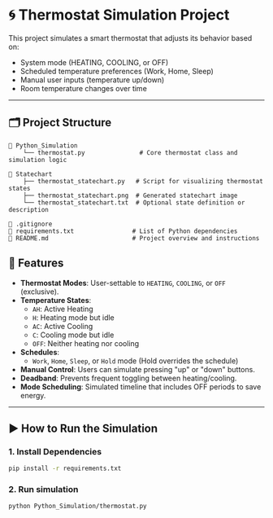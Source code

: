 # 🌀 Thermostat Simulation Project

This project simulates a smart thermostat that adjusts its behavior based on:
- System mode (HEATING, COOLING, or OFF)
- Scheduled temperature preferences (Work, Home, Sleep)
- Manual user inputs (temperature up/down)
- Room temperature changes over time

---

## 🗂️ Project Structure

```
📁 Python_Simulation
    └── thermostat.py               # Core thermostat class and simulation logic

📁 Statechart
    ├── thermostat_statechart.py   # Script for visualizing thermostat states
    ├── thermostat_statechart.png  # Generated statechart image
    └── thermostat_statechart.txt  # Optional state definition or description

🔹 .gitignore
🔹 requirements.txt                # List of Python dependencies
🔹 README.md                       # Project overview and instructions
```

## 🔧 Features

- **Thermostat Modes**: User-settable to `HEATING`, `COOLING`, or `OFF` (exclusive).
- **Temperature States**:
  - `AH`: Active Heating
  - `H`: Heating mode but idle
  - `AC`: Active Cooling
  - `C`: Cooling mode but idle
  - `OFF`: Neither heating nor cooling
- **Schedules**:
  - `Work`, `Home`, `Sleep`, or `Hold` mode (Hold overrides the schedule)
- **Manual Control**: Users can simulate pressing "up" or "down" buttons.
- **Deadband**: Prevents frequent toggling between heating/cooling.
- **Mode Scheduling**: Simulated timeline that includes OFF periods to save energy.

---

## ▶️ How to Run the Simulation

### 1. Install Dependencies

```bash
pip install -r requirements.txt
```

### 2. Run simulation

```bash
python Python_Simulation/thermostat.py
```
